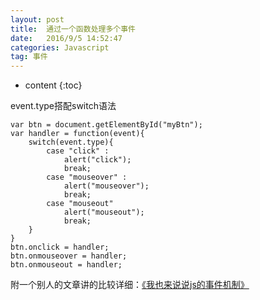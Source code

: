 ```yaml
---
layout: post
title:  通过一个函数处理多个事件
date:   2016/9/5 14:52:47  
categories: Javascript
tag: 事件
---
```


* content
{:toc}


event.type搭配switch语法

    var btn = document.getElementById("myBtn");
    var handler = function(event){
	    switch(event.type){
		    case "click" :
			    alert("click");
			    break;
		    case "mouseover" :
			    alert("mouseover");
			    break;
		    case "mouseout"
			    alert("mouseout");
			    break;
	    }
    }
    btn.onclick = handler;
    btn.onmouseover = handler;
    btn.onmouseout = handler;


附一个别人的文章讲的比较详细：[《我也来说说js的事件机制》](http://www.w3cfuns.com/notes/17398/8062de2558ef495ce6cb7679f940ae5c.html)
